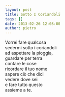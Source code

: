 ```yaml
---
layout: post
title: Sotto I Coriandoli
tags: []
date: 2013-02-26 12:08:00
author: pietro
---
```

Vorrei fare qualcosa<br/>sedermi sotto i coriandoli<br/>ad aspettare la pioggia,<br/>guardare per terra<br/>contare le cose<br/>ricordare il tuo nome<br/>sapere ciò che dici<br/>vedere dove sei<br/>e fare tutto questo<br/>assieme a te.
